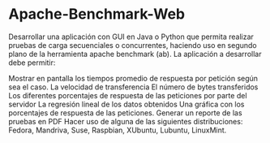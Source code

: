 # Apache-Benchmark-Web

Desarrollar una aplicación con GUI en Java o Python que permita realizar pruebas de carga secuenciales o concurrentes, haciendo uso en segundo plano de la herramienta apache benchmark (ab). La aplicación a desarrollar debe permitir:

Mostrar en pantalla los tiempos promedio de respuesta por petición según sea el caso.
La velocidad de transferencia
El número de bytes transferidos
Los diferentes porcentajes de respuesta de las peticiones por parte del servidor
La regresión lineal de los datos obtenidos
Una gráfica con los porcentajes de respuesta de las peticiones.
Generar un reporte de las pruebas en PDF
Hacer uso de alguna de las siguientes distribuciones: Fedora, Mandriva, Suse, Raspbian, XUbuntu, Lubuntu, LinuxMint.
